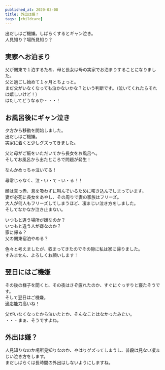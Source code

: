 ```yaml
---
published_at: 2020-03-08
title: 外出は嫌？
tags: [childcare]
---
```


出だしはご機嫌。しばらくするとギャン泣き。  
人見知り？場所見知り？  

## 実家へお泊まり

父が関東で１泊するため、母と長女は母の実家でお泊まりすることになりました。  
父と過ごし始めて１ヶ月とちょっと。  
まだ父がいなくなっても泣かないかな？という判断です。（泣いてくれたらそれは嬉しいけど！）  
はたしてどうなるか・・・！  

## お風呂後にギャン泣き

夕方から移動を開始しました。  
出だしはご機嫌。  
実家に着くと少しグズってきました。  

父と母がご飯をいただいてから長女をお風呂へ。  
そしてお風呂から出たところで問題が発生！  

なんかめっちゃ泣いてる！  

尋常じゃなく、泣・い・て・い・る！！  

顔は真っ赤、息を吸わずに叫んでいるために咳き込んでしまっています。  
妻が必死に長女をあやし、その周りで妻の家族はフリーズ。  
大人が何人もフリーズしてしまうほど、凄まじい泣き方をしました。  
そしてなかなか泣き止まない。  

いつもと違う場所が嫌なのか？  
いつもと違う人が嫌なのか？  
家に帰る？  
父の関東宿泊やめる？  

色々と考えましたが、収まってきたのでその隙に私は家に帰りました。  
すみません、よろしくお願いします！  

## 翌日にはご機嫌

その後の様子を聞くと、その夜はさぞ疲れたのか、すぐにぐっすりと寝たそうです。  
そして翌日はご機嫌。  
適応能力高いね！  

父がいなくなったから泣いたとか、そんなことはなかったみたい。  
・・・まぁ、そうですよね。  

## 外出は嫌？

人見知りなのか場所見知りなのか、やはりグズってしまうし、普段は見ない凄まじい泣き方をします。  
まだしばらくは長時間の外出はしないようにしますね。  
